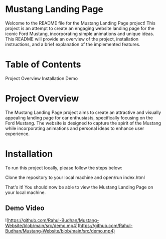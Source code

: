 # Mustang Landing Page
Welcome to the README file for the Mustang Landing Page project! This project is an attempt to create an engaging website landing page for the iconic Ford Mustang, incorporating simple animations and unique ideas. This README will provide an overview of the project, installation instructions, and a brief explanation of the implemented features.

# Table of Contents
Project Overview
Installation
Demo

# Project Overview
The Mustang Landing Page project aims to create an attractive and visually appealing landing page for car enthusiasts, specifically focusing on the Ford Mustang. The website is designed to capture the spirit of the Mustang while incorporating animations and personal ideas to enhance user experience.

# Installation
To run this project locally, please follow the steps below:

Clone the repository to your local machine and open/run index.html

That's it! You should now be able to view the Mustang Landing Page on your local machine.

## Demo Video
![https://github.com/Rahul-Budhan/Mustang-Website/blob/main/src/demo.mp4](https://github.com/Rahul-Budhan/Mustang-Website/blob/main/src/demo.mp4)
